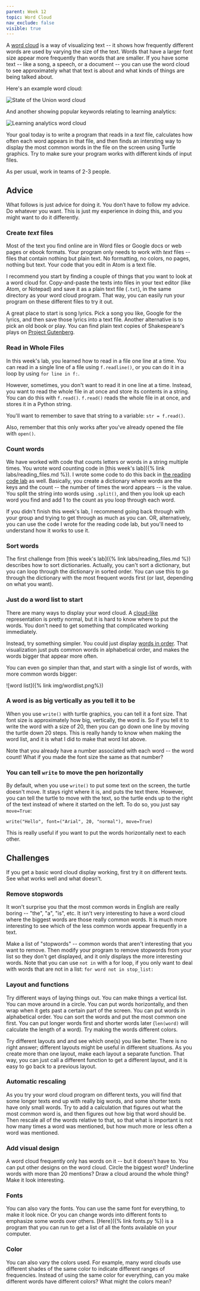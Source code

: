 ```yaml
---
parent: Week 12
topic: Word Cloud
nav_exclude: false
visible: true
---
```


A [word cloud](https://en.wikipedia.org/wiki/Tag_cloud) is a way of visualizing text -- it shows how frequently different words are used by varying the size of the text. Words that have a larger font size appear more frequently than words that are smaller. If you have some text -- like a song, a speech, or a document -- you can use the word cloud to see approximately what that text is about and what kinds of things are being talked about.  

Here's an example word cloud:

![State of the Union word cloud](https://upload.wikimedia.org/wikipedia/commons/thumb/d/d9/State_of_the_union_word_clouds.png/1024px-State_of_the_union_word_clouds.png)

And another showing popular keywords relating to learning analytics:

![Learning analytics word cloud](https://upload.wikimedia.org/wikipedia/commons/2/2a/ELI-LA-Word-Cloud-2-900x600.jpg)

Your goal today is to write a program that reads in a *text* file, calculates how often each word appears in that file, and then finds an intersting way to display the most common words in the file on the screen using Turtle graphics. Try to make sure your program works with different kinds of input files.

As per usual, work in teams of 2-3 people.

## Advice

What follows is just advice for doing it. You don’t have to follow my advice. Do whatever you want. This is just my experience in doing this, and you might want to do it differently.

### Create *text* files

Most of the text you find online are in Word files or Google docs or web pages or ebook formats. Your program only needs to work with *text* files -- files that contain nothing but plain text. No formatting, no colors, no pages, nothing but text. Your code that you edit in Atom is a text file.  

I recommend you start by finding a couple of things that you want to look at a word cloud for. Copy-and-paste the texts into files in your text editor (like Atom, or Notepad) and save it as a plain text file (`.txt`), in the same directory as your word cloud program. That way, you can easily run your program on these different files to try it out.

A great place to start is song lyrics. Pick a song you like, Google for the lyrics, and then save those lyrics into a text file. Another alternative is to pick an old book or play. You can find plain text copies of Shakespeare's plays on [Project Gutenberg](http://www.gutenberg.org/ebooks/search/?query=shakespeare).

### Read in Whole Files

In this week's lab, you learned how to read in a file one line at a time. You can read in a single line of a file using `f.readline()`, or you can do it in a loop by using `for line in f:`.  

However, sometimes, you don't want to read it in one line at a time.  Instead, you want to read the whole file in at once and store its contents in a string. You can do this with `f.read()`.  `f.read()` reads the whole file in at once, and stores it in a Python string.  

You'll want to remember to save that string to a variable: `str = f.read()`.  

Also, remember that this only works after you've already opened the file with `open()`.

### Count words

We have worked with code that counts letters or words in a string multiple times. You wrote word counting code in [this week's lab]({% link labs/reading_files.md %}). I wrote some code to do this back in [the reading code lab](https://gitlab.msu.edu/mi-250/reading-code/-/blob/master/ex7.py) as well. Basically, you create a dictionary where words are the keys and the count -- the number of times the word
appears -- is the value. You split the string into words using `.split()`, and then you look up each word you find and add 1 to the count as you loop through each word.   

If you didn't finish this week's lab, I recommend going back through with your group and trying to get through as much as you can. OR, alternatively, you can use the code I wrote for the reading code lab, but you'll need to understand how it works to use it.

### Sort words

The first challenge from [this week's lab]({% link labs/reading_files.md %}) describes how to sort dictionaries. Actually, you can't sort a dictionary, but you can loop through the dictionary in sorted order. You can use this to go through the dictionary with the most frequent words first (or last, depending on what you want).

### Just do a word list to start

There are many ways to display your word cloud. A [cloud-like](https://en.wikipedia.org/wiki/Tag_cloud#/media/File:Foundation-l_word_cloud_without_headers_and_quotes.png) representation is pretty normal, but it is hard to know where to put the words. You don't need to get something that complicated working immediately.   

Instead, try something simpler. You could just display [words in order](https://en.wikipedia.org/wiki/Tag_cloud#/media/File:State_of_the_union_word_clouds.png). That visualization just puts common words in alphabetical order, and makes the words bigger that appear more often.

You can even go simpler than that, and start with a single list of words, with more common words bigger:

![word list]({% link img/wordlist.png%})

### A word is as big vertically as you tell it to be

When you use `write()` with turtle graphics, you can tell it a font size. That font size is approximately how big, vertically, the word is. So if you tell it to write the word with a size of 20, then you can go down one line by moving the turtle down 20 steps. This is really handy to know when making the word list, and it is what I did to make that word list above.

Note that you already have a number associated with each word -- the word count! What if you made the font size the same as that number?

### You can tell `write` to move the pen horizontally

By default, when you use `write()` to put some text on the screen, the turtle doesn't move. It stays right where it is, and puts the text there. However, you can tell the turtle to move with the text, so the turtle ends up to the right of the text instead of where it started on the left. To do so, you just say `move=True`:
```
write("Hello", font=("Arial", 20, "normal"), move=True)
```

This is really useful if you want to put the words horizontally next to each other.

## Challenges

If you get a basic word cloud display working, first try it on different texts.  See what works well and what doesn't.

### Remove stopwords

It won't surprise you that the most common words in English are really boring -- "the", "a", "is", etc. It isn't very interesting to have a word cloud where the biggest words are those really common words.  It is much more interesting to see which of the less common words appear frequently in a text.

Make a list of "stopwords" -- common words that aren't interesting that you want to remove. Then modify your program to remove stopwords from your list so they don't get displayed, and it only displays the more interesting words. Note that you can use `not in` with a for loop, if you only want to deal with words that are not in a list: `for word not in stop_list:`

### Layout and functions

Try different ways of laying things out.  You can make things a vertical list. You can move around in a circle. You can put words horizontally, and then wrap when it gets past a certain part of the screen. You can put words in alphabetical order. You can sort the words and put the most common one first. You can put longer words first and shorter words later (`len(word)` will calculate the length of a word). Try making the words different colors.  

Try different layouts and and see which one(s) you like better. There is no right answer; different layouts might be useful in different situations. As you create more than one layout, make each layout a separate function. That way, you can just call a different function to get a different layout, and it is easy to go back to a previous layout.

### Automatic rescaling

As you try your word cloud program on different texts, you will find that some longer texts end up with really big words, and some shorter texts have only small words. Try to add a calculation that figures out what the most common word is, and then figures out how big that word should be.  Then rescale all of the words relative to that, so that what is important is not how many times a word was mentioned, but how much more or less often a word was mentioned.

### Add visual design

A word cloud frequently only has words on it -- but it doesn't have to.  You can put other designs on the word cloud. Circle the biggest word? Underline words with more than 20 mentions? Draw a cloud around the whole thing? Make it look interesting.

### Fonts

You can also vary the fonts. You can use the same font for everything, to make it look nice. Or you can change words into different fonts to emphasize some words over others. [Here]({% link fonts.py %}) is a program that you can run to get a list of all the fonts available on your computer.

### Color

You can also vary the colors used. For example, many word clouds use different shades of the same color to indicate different ranges of frequencies. Instead of using the same color for everything, can you make different words have different colors? What might the colors mean?

